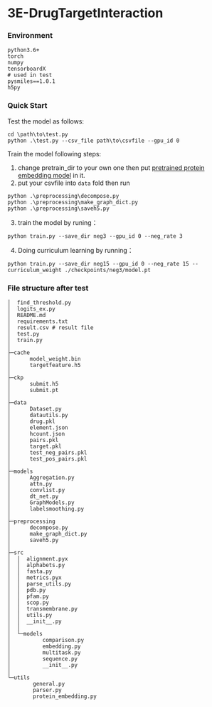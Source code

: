 # 3E-DrugTargetInteraction


### Environment
```shell
python3.6+
torch
numpy
tensorboardX
# used in test
pysmiles==1.0.1
h5py
```

### Quick Start

Test the model as follows:

```shell
cd \path\to\test.py
python .\test.py --csv_file path\to\csvfile --gpu_id 0
```

Train the model following steps:
1. change pretrain_dir to your own one then put [pretrained protein embedding model](https://github.com/tbepler/protein-sequence-embedding-iclr2019?utm_source=catalyzex.com) in it.
2. put your csvfile into `data` fold then run
```shell
python .\preprocessing\decompose.py
python .\preprocessing\make_graph_dict.py
python .\preprocessing\saveh5.py
```
3. train the model by runing：
```shell
python train.py --save_dir neg3 --gpu_id 0 --neg_rate 3
```
4. Doing curriculum learning by running：
```shell
python train.py --save_dir neg15 --gpu_id 0 --neg_rate 15 --curriculum_weight ./checkpoints/neg3/model.pt
```

### File structure after test

```shell
│  find_threshold.py
│  logits_ex.py
│  README.md
│  requirements.txt
│  result.csv # result file
│  test.py
│  train.py
│  
├─cache
│      model_weight.bin
│      targetfeature.h5
│      
├─ckp
│      submit.h5
│      submit.pt
│      
├─data
│      Dataset.py
│      datautils.py
│      drug.pkl
│      element.json
│      hcount.json
│      pairs.pkl
│      target.pkl
│      test_neg_pairs.pkl
│      test_pos_pairs.pkl
│      
├─models
│      Aggregation.py
│      attn.py
│      convlist.py
│      dt_net.py
│      GraphModels.py
│      labelsmoothing.py
│      
├─preprocessing
│      decompose.py
│      make_graph_dict.py
│      saveh5.py
│      
├─src
│  │  alignment.pyx
│  │  alphabets.py
│  │  fasta.py
│  │  metrics.pyx
│  │  parse_utils.py
│  │  pdb.py
│  │  pfam.py
│  │  scop.py
│  │  transmembrane.py
│  │  utils.py
│  │  __init__.py
│  │  
│  └─models
│          comparison.py
│          embedding.py
│          multitask.py
│          sequence.py
│          __init__.py
│          
└─utils
        general.py
        parser.py
        protein_embedding.py
```
